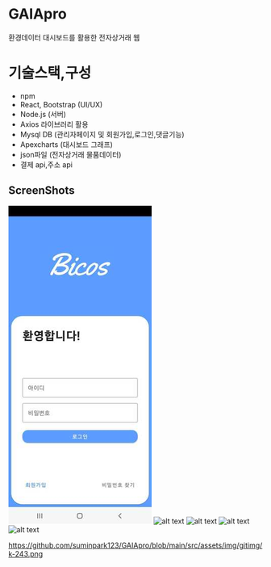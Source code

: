 # GAIApro

환경데이터 대시보드를 활용한 전자상거래 웹

# 기술스택,구성

- npm
- React, Bootstrap (UI/UX)
- Node.js (서버)
- Axios 라이브러리 활용
- Mysql DB (관리자페이지 및 회원가입,로그인,댓글기능)
- Apexcharts (대시보드 그래프)
- json파일 (전자상거래 물품데이터)
- 결제 api,주소 api

## ScreenShots

![alt text](https://github.com/suminpark123/BICOS/blob/master/res/home.jpg)
![alt text](https://github.com/suminpark123/GAIApro/tree/main/src/assets/img/gitimg/k-243.png)
![alt text](https://github.com/suminpark123/GAIApro/tree/main/src/assets/img/gitimg/k-244.png)
![alt text](https://github.com/suminpark123/GAIApro/tree/main/src/assets/img/gitimg/k-245.png)
![alt text](https://github.com/suminpark123/GAIApro/tree/main/src/assets/img/gitimg/k-246.png)

https://github.com/suminpark123/GAIApro/blob/main/src/assets/img/gitimg/k-243.png
